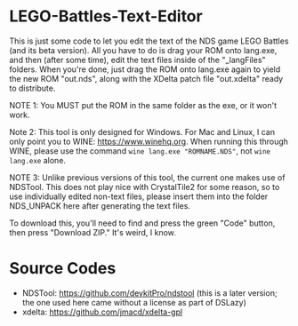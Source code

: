 # LEGO-Battles-Text-Editor
This is just some code to let you edit the text of the NDS game LEGO Battles (and its beta version). All you have to do is drag your ROM
onto lang.exe, and then (after some time), edit the text files inside of the "_langFiles" folders. When you're done, just drag the ROM onto
lang.exe again to yield the new ROM "out.nds", along with the XDelta patch file "out.xdelta" ready to distribute.

NOTE 1: You MUST put the ROM in the same folder as the exe, or it won't work.

Note 2: This tool is only designed for Windows. For Mac and Linux, I can only point you to WINE: https://www.winehq.org. When running
this through WINE, please use the command ``wine lang.exe "ROMNAME.NDS"``, not ``wine lang.exe`` alone.

NOTE 3: Unlike previous versions of this tool, the current one makes use of NDSTool. This does not play nice with CrystalTile2 for some
reason, so to use individually edited non-text files, please insert them into the folder NDS_UNPACK here after generating the text files.

To download this, you'll need to find and press the green "Code" button, then press "Download ZIP." It's weird, I know.

# Source Codes
- NDSTool: https://github.com/devkitPro/ndstool (this is a later version; the one used here came without a license as part of DSLazy)
- xdelta: https://github.com/jmacd/xdelta-gpl
